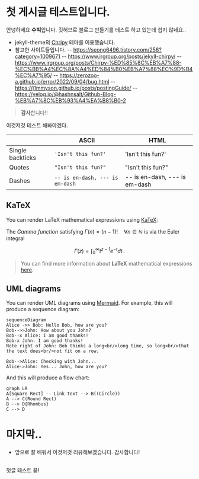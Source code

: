 ﻿

# 첫 게시글 테스트입니다.

안녕하세요 **수빅**입니다. 깃허브로 블로그 만들기를 테스트 하고 있는데 쉽지 않네요..
- jekyll-theme의 [Chripy](https://jekyll-themes.com/chirpy/) 테마를 이용했습니다.
- 참고한 사이트들입니다. 
-- https://seong6496.tistory.com/258?category=1009671
-- https://www.irgroup.org/posts/jekyll-chirpy/
-- https://www.irgroup.org/posts/Chirpy-%ED%85%8C%EB%A7%88-%EC%BB%A4%EC%8A%A4%ED%84%B0%EB%A7%88%EC%9D%B4%EC%A7%95/
-- https://zerozoo-a.github.io/error/2022/09/04/bug.html
-- https://j1mmyson.github.io/posts/postingGuide/
-- https://velog.io/@hashnsalt/Github-Blog-%EB%A7%8C%EB%93%A4%EA%B8%B0-2
> **감사**합니다!!

이것저것 테스트 해봐야겠다.

|                |ASCII                          |HTML                         |
|----------------|-------------------------------|-----------------------------|
|Single backticks|`'Isn't this fun?'`            |'Isn't this fun?'            |
|Quotes          |`"Isn't this fun?"`            |"Isn't this fun?"            |
|Dashes          |`-- is en-dash, --- is em-dash`|-- is en-dash, --- is em-dash|

## KaTeX

You can render LaTeX mathematical expressions using [KaTeX](https://khan.github.io/KaTeX/):

The *Gamma function* satisfying $\Gamma(n) = (n-1)!\quad\forall n\in\mathbb N$ is via the Euler integral

$$
\Gamma(z) = \int_0^\infty t^{z-1}e^{-t}dt\,.
$$

> You can find more information about **LaTeX** mathematical expressions [here](http://meta.math.stackexchange.com/questions/5020/mathjax-basic-tutorial-and-quick-reference).


## UML diagrams

You can render UML diagrams using [Mermaid](https://mermaidjs.github.io/). For example, this will produce a sequence diagram:

```mermaid
sequenceDiagram
Alice ->> Bob: Hello Bob, how are you?
Bob-->>John: How about you John?
Bob--x Alice: I am good thanks!
Bob-x John: I am good thanks!
Note right of John: Bob thinks a long<br/>long time, so long<br/>that the text does<br/>not fit on a row.

Bob-->Alice: Checking with John...
Alice->John: Yes... John, how are you?
```

And this will produce a flow chart:

```mermaid
graph LR
A[Square Rect] -- Link text --> B((Circle))
A --> C(Round Rect)
B --> D{Rhombus}
C --> D
```
# 마지막..
- 앞으로 잘 배워서 이것저것 리뷰해보겠습니다. 감사합니다!
##

첫글 테스트 끝!

